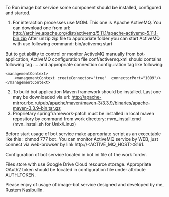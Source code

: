 To Run image bot service some component should be installed, configured and started. 

1. For interaction processes use MOM. This one is Apache ActiveMQ. You can download one from url: http://archive.apache.org/dist/activemq/5.11.1/apache-activemq-5.11.1-bin.zip
After unzip zip file to appropriate folder you can start ActiveMQ with use following command:
      bin/activemq start

But to get ability to control or monitor ActiveMQ manually from bot-application, ActiveMQ configuration file conf/activemq.xml should contains following tag 
    <broker xmlns="http://activemq.apache.org/schema/core" brokerName="localhost" dataDirectory="${activemq.data}" useJmx="true">
     ....
    </broker>
and appropriate connection configuration tag like following:

    <managementContext>
        <managementContext createConnector="true"  connectorPort="1099"/>
    </managementContext>
 
2. To build  bot application Maven framework should be installed. Last one may be downloaded via url: http://apache-mirror.rbc.ru/pub/apache/maven/maven-3/3.3.9/binaries/apache-maven-3.3.9-bin.tar.gz 
3. Proprietary springframework-patch must be installed in local maven repository by command from work directory: mvn_install.cmd (mvn_install.sh for Unix/Linux)
 

Before start usage of bot service make appropriate script as an executable like this : chmod 777 bot.
You can monitor ActiveMQ service by WEB, just connect via web-browser by link http://<ACTIVE_MQ_HOST>:8161.

Configuration of bot service located in bot.ini file of the work forder.

Files store with use Google Drive Cloud resource storage. Appropriate OAuth2 token should be located in configuration file under attribute AUTH_TOKEN.

Please enjoy of usage of image-bot service designed and developed by me, Rustem Nasibullin.  
   

